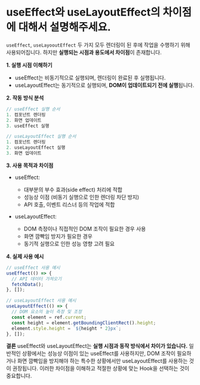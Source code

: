 # useEffect와 useLayoutEffect의 차이점에 대해서 설명해주세요.

`useEffect`, `useLayooutEffect` 두 가지 모두 렌더링이 된 후에 작업을 수행하기 위해 사용되어집니다. 하지만 **실행되는 시점과 용도에서 차이점**이 존재합니다.

**1. 실행 시점 이해하기**
- useEffect는 비동기적으로 실행되며, 렌더링이 완료된 후 실행됩니다.
- useLayoutEffect는 동기적으로 실행되며, **DOM이 업데이트되기 전에 실행**됩니다.

**2. 작동 방식 분석**
```javascript
// useEffect 실행 순서
1. 컴포넌트 렌더링
2. 화면 업데이트
3. useEffect 실행

// useLayoutEffect 실행 순서
1. 컴포넌트 렌더링
2. useLayoutEffect 실행
3. 화면 업데이트
```

**3. 사용 목적과 차이점**
- useEffect:
  - 대부분의 부수 효과(side effect) 처리에 적합
  - 성능상 이점 (비동기 실행으로 인한 렌더링 차단 방지)
  - API 호출, 이벤트 리스너 등의 작업에 적합

- useLayoutEffect:
  - DOM 측정이나 직접적인 DOM 조작이 필요한 경우 사용
  - 화면 깜빡임 방지가 필요한 경우
  - 동기적 실행으로 인한 성능 영향 고려 필요

**4. 실제 사용 예시**
```javascript
// useEffect 사용 예시
useEffect(() => {
  // API 데이터 가져오기
  fetchData();
}, []);

// useLayoutEffect 사용 예시
useLayoutEffect(() => {
  // DOM 요소의 높이 측정 및 조정
  const element = ref.current;
  const height = element.getBoundingClientRect().height;
  element.style.height = `${height * 2}px`;
}, []);
```

**결론**
useEffect와 useLayoutEffect는 **실행 시점과 동작 방식에서 차이가 있습니다.** 일반적인 상황에서는 성능상 이점이 있는 useEffect를 사용하지만, DOM 조작이 필요하거나 화면 깜빡임을 방지해야 하는 특수한 상황에서만 useLayoutEffect를 사용하는 것이 권장됩니다. 이러한 차이점을 이해하고 적절한 상황에 맞는 Hook을 선택하는 것이 중요합니다.
